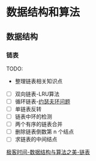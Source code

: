 # 数据结构和算法

## 数据结构

### 链表
TODO:
* 整理链表相关知识点

- [ ] 双向链表-LRU算法
- [ ] 循环链表-[约瑟夫环问题](https://zh.wikipedia.org/wiki/约瑟夫斯问题)
- [ ] 单链表反转
- [ ] 链表中环的检测
- [ ] 两个有序的链表合并
- [ ] 删除链表倒数第 n 个结点
- [ ] 求链表的中间结点

[极客时间-数据结构与算法之美-链表](https://time.geekbang.org/column/article/41149)
